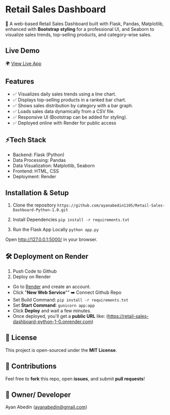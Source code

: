 
# Retail Sales Dashboard
🚀 A web-based Retail Sales Dashboard built with Flask, Pandas, Matplotlib, enhanced with **Bootstrap styling** for a professional UI, and Seaborn to visualize sales trends, top-selling products, and category-wise sales.

## Live Demo
🌍 [View Live App](https://retail-sales-dashboard-python-1-0.onrender.com)

## Features
- ✅ Visualizes daily sales trends using a line chart.
- ✅ Displays top-selling products in a ranked bar chart.
- ✅ Shows sales distribution by category with a bar graph.
- ✅ Loads sales data dynamically from a CSV file.
- ✅ Responsive UI (Bootstrap can be added for styling).
- ✅ Deployed online with Render for public access

## ⚡Tech Stack
- Backend: Flask (Python)
- Data Processing: Pandas
- Data Visualization: Matplotlib, Seaborn
- Frontend: HTML, CSS
- Deployment: Render

## Installation & Setup
1. Clone the repository
`https://github.com/ayanabedin1105/Retail-Sales-Dashboard-Python-1.0.git`

2. Install Dependencies
`pip install -r requirements.txt`

3. Run the Flask App Locally
`python app.py`

Open http://127.0.0.1:5000/ in your browser. 

## 🛠️ Deployment on Render
1. Push Code to Github
2. Deploy on Render
- Go to [Render](https://render.com/) and create an account.
- Click "**New Web Service**"" ➡️ Connect Github Repo
- Set Build Command:
`pip install -r requirements.txt`
- Set **Start Command**:
`gunicorn app:app`
- Click **Deploy** and wait a few minutes.
- Once deployed, you'll get a **public URL** like:
(https://retail-sales-dashboard-python-1-0.onrender.com)


## 📜 License
This project is open-sourced under the **MIT License**.

## 🤝 Contributions
Feel free to **fork** this repo, open **issues**, and submit **pull requests**!

## 👑 Owner/ Developer
Ayan Abedin (ayanabedin@gmail.com)
